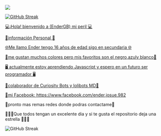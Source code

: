 <a href="https://api.whatsapp.com/send/?phone=50576390682&text=hola, buenas tardes&type=phone_number&app_absent=0" target="blank"><img src="https://img.shields.io/badge/contactame-whtsapp-25D366?style=for-the-badge&logo=whatsapp&logoColor=lightgreen" />






![GitHub Streak](https://streak-stats.demolab.com?user=EnderGB&theme=radical&border=000000ED)

💻¡Hola! bienvenido a (EnderGB) mi peril 💻

👑información Personal 👑

🌐Me llamo Ender tengo 16 años de edad sigo en secundaria 🌐

🎀me gustan muchos colores pero mis favoritos son el negro,azuly blanco🎀


🖥️ actualmente estoy aprendiendo Javascript y espero en un futuro ser programador 🖥️


💠colaborador de Curiosity Bots y lolibots MD💠

👑mi Facebook: https://www.facebook.com/ender.josue.982


🍓pronto mas remas redes donde podras contactame🍓

🌟🌟🌟Que todos tengan un excelente dia y si te gusta el repositorio deja una estrella 🌟🌟🌟

![GitHub Streak](https://streak-stats.demolab.com?user=EnderGB&theme=radical&border=000000ED)
